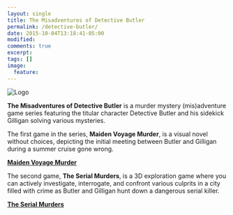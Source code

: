 ```yaml
---
layout: single
title: The Misadventures of Detective Butler
permalink: /detective-butler/
date: 2015-10-04T13:18:41-05:00
modified:
comments: true
excerpt:
tags: []
image:
  feature:
---
```

<img src="db-logo.png" title="Logo" alt="Logo" class="center-image">

__The Misadventures of Detective Butler__ is a murder mystery (mis)adventure game series featuring the titular character Detective Butler and his sidekick Gilligan solving various mysteries.

The first game in the series, __Maiden Voyage Murder__, is a visual novel without choices, depicting the initial meeting between Butler and Gilligan during a summer cruise gone wrong.

<strong><a href='{{"/detective-butler/butler1/" | absolute_url }}' class="btn btn--primary">Maiden Voyage Murder</a></strong>

The second game, __The Serial Murders__, is a 3D exploration game where you can actively investigate, interrogate, and confront various culprits in a city filled with crime as Butler and Gilligan hunt down a dangerous serial killer.

<strong><a href='{{"/detective-butler/butler2/" | absolute_url }}' class="btn btn--primary">The Serial Murders</a></strong>